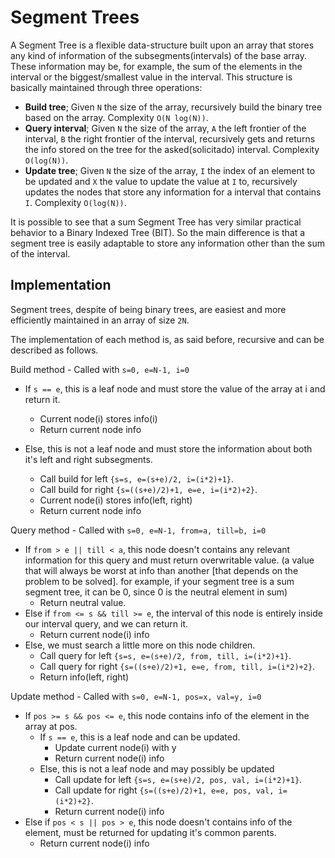 # **Segment Trees**

A Segment Tree is a flexible data-structure built upon an array that stores any kind of information of the subsegments(intervals) of the base array.
These information may be, for example, the sum of the elements in the interval or the biggest/smallest value in the interval.
This structure is basically maintained through three operations:

* **Build tree**;
  Given `N` the size of the array, recursively build the binary tree based on the array. Complexity `O(N log(N))`.
* **Query interval**;
  Given `N` the size of the array, `A` the left frontier of the interval, `B` the right frontier of the interval, recursively gets and returns the info stored on the tree for the asked(solicitado) interval. Complexity `O(log(N))`.
* **Update tree**;
  Given `N` the size of the array, `I` the index of an element to be updated and `X` the value to update the value at `I` to, recursively updates the nodes that store any information for a interval that contains `I`. Complexity `O(log(N))`.

It is possible to see that a sum Segment Tree has very similar practical behavior to a Binary Indexed Tree (BIT).
So the main difference is that a segment tree is easily adaptable to store any information other than the sum of the interval.

## Implementation

Segment trees, despite of being binary trees, are easiest and more efficiently maintained in an array of size `2N`.

The implementation of each method is, as said before, recursive and can be described as follows.

Build method - Called with `s=0, e=N-1, i=0`
* If `s == e`, this is a leaf node and must store the value of the array at i and return it.
    * Current node(i) stores info(i)
    * Return current node info

* Else, this is not a leaf node and must store the information about both it's left and right subsegments.
    * Call build for left  `{s=s, e=(s+e)/2, i=(i*2)+1}`.
    * Call build for right `{s=((s+e)/2)+1, e=e, i=(i*2)+2}`.
    * Current node(i) stores info(left, right)
    * Return current node info

Query method - Called with `s=0, e=N-1, from=a, till=b, i=0`
* If `from > e || till < a`, this node doesn't contains any relevant information for this query and must return overwritable value. (a value that will always be worst at info than another [that depends on the problem to be solved]. for example, if your segment tree is a sum segment tree, it can be 0, since 0 is the neutral element in sum)
    * Return neutral value.
* Else if `from <= s && till >= e`, the interval of this node is entirely inside our interval query, and we can return it.
    * Return current node(i) info
* Else, we must search a little more on this node children.
    * Call query for left  `{s=s, e=(s+e)/2, from, till, i=(i*2)+1}`.
    * Call query for right `{s=((s+e)/2)+1, e=e, from, till, i=(i*2)+2}`.
    * Return info(left, right)

Update method - Called with `s=0, e=N-1, pos=x, val=y, i=0`
* If `pos >= s && pos <= e`, this node contains info of the element in the array at pos.
  * If `s == e`, this is a leaf node and can be updated.
	* Update current node(i) with y
	* Return current node(i) info
  * Else, this is not a leaf node and may possibly be updated
    * Call update for left  `{s=s, e=(s+e)/2, pos, val, i=(i*2)+1}`.
    * Call update for right `{s=((s+e)/2)+1, e=e, pos, val, i=(i*2)+2}`.
    * Return current node(i) info
* Else if `pos < s || pos > e`, this node doesn't contains info of the element, must be returned for updating it's common parents.
    * Return current node(i) info


